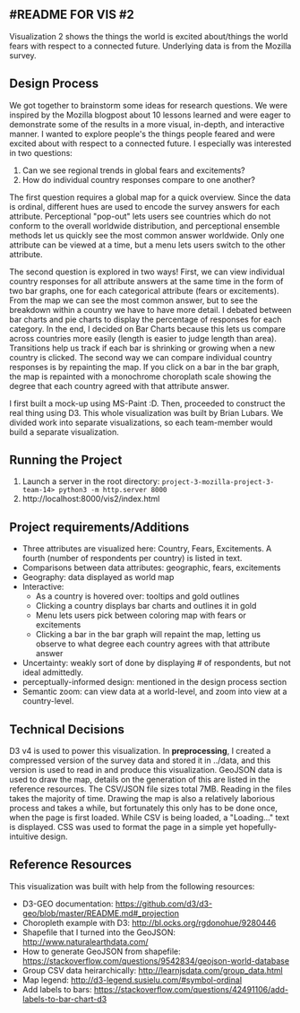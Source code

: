 #README FOR VIS #2
-----------------

Visualization 2 shows the things the world is excited about/things the world fears with respect to a connected future. Underlying data is from the Mozilla survey. 

## Design Process
We got together to brainstorm some ideas for research questions. We were inspired by the Mozilla blogpost about 10 lessons learned and were eager to demonstrate some of the results in a more visual, in-depth, and interactive manner. I wanted to explore people's the things people feared and were excited about with respect to a connected future. I especially was interested in two questions:
1. Can we see regional trends in global fears and excitements?
2. How do individual country responses compare to one another?

The first question requires a global map for a quick overview. Since the data is ordinal, different hues are used to encode the survey answers for each attribute. Perceptional "pop-out" lets users see countries which do not conform to the overall worldwide distribution, and perceptional ensemble methods let us quickly see the most common answer worldwide. Only one attribute can be viewed at a time, but a menu lets users switch to the other attribute.

The second question is explored in two ways! First, we can view individual country responses for all attribute answers at the same time in the form of two bar graphs, one for each categorical attribute (fears or excitements). From the map we can see the most common answer, but to see the breakdown within a country we have to have more detail. I debated between bar charts and pie charts to display the percentage of responses for each category. In the end, I decided on Bar Charts because this lets us compare across countries more easily (length is easier to judge length than area). Transitions help us track if each bar is shrinking or growing when a new country is clicked. The second way we can compare individual country responses is by repainting the map. If you click on a bar in the bar graph, the map is repainted with a monochrome choroplath scale showing the degree that each country agreed with that attribute answer.

I first built a mock-up using MS-Paint :D.
Then, proceeded to construct the real thing using D3. This whole visualization was built by Brian Lubars. We divided work into separate visualizations, so each team-member would build a separate visualization.

## Running the Project
1. Launch a server in the root directory: `project-3-mozilla-project-3-team-14> python3 -m http.server 8000`
2. http://localhost:8000/vis2/index.html 

## Project requirements/Additions
* Three attributes are visualized here: Country, Fears, Excitements. A fourth (number of respondents per country) is listed in text.
* Comparisons between data attributes: geographic, fears, excitements
* Geography: data displayed as world map
* Interactive:
  * As a country is hovered over: tooltips and gold outlines
  * Clicking a country displays bar charts and outlines it in gold
  * Menu lets users pick between coloring map with fears or excitements
  * Clicking a bar in the bar graph will repaint the map, letting us observe to what degree each country agrees with that attribute answer
* Uncertainty: weakly sort of done by displaying # of respondents, but not ideal admittedly.
* perceptually-informed design: mentioned in the design process section
* Semantic zoom: can view data at a world-level, and zoom into view at a country-level.

## Technical Decisions
D3 v4 is used to power this visualization. In **preprocessing**, I created a compressed version of the survey data and stored it in ../data, and this version is used to read in and produce this visualization. GeoJSON data is used to draw the map, details on the generation of this are listed in the reference resources. The CSV/JSON file sizes total 7MB. Reading in the files takes the majority of time. Drawing the map is also a relatively laborious process and takes a while, but fortunately this only has to be done once, when the page is first loaded. While CSV is being loaded, a "Loading..." text is displayed. CSS was used to format the page in a simple yet hopefully-intuitive design.

## Reference Resources
This visualization was built with help from the following resources:
* D3-GEO documentation: https://github.com/d3/d3-geo/blob/master/README.md#_projection
* Choropleth example with D3: http://bl.ocks.org/rgdonohue/9280446
* Shapefile that I turned into the GeoJSON: http://www.naturalearthdata.com/
* How to generate GeoJSON from shapefile: https://stackoverflow.com/questions/9542834/geojson-world-database
* Group CSV data heirarchically: http://learnjsdata.com/group_data.html
* Map legend: http://d3-legend.susielu.com/#symbol-ordinal
* Add labels to bars: https://stackoverflow.com/questions/42491106/add-labels-to-bar-chart-d3
